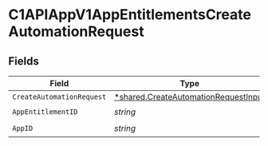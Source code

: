 # C1APIAppV1AppEntitlementsCreateAutomationRequest


## Fields

| Field                                                                                              | Type                                                                                               | Required                                                                                           | Description                                                                                        |
| -------------------------------------------------------------------------------------------------- | -------------------------------------------------------------------------------------------------- | -------------------------------------------------------------------------------------------------- | -------------------------------------------------------------------------------------------------- |
| `CreateAutomationRequest`                                                                          | [*shared.CreateAutomationRequestInput](../../../pkg/models/shared/createautomationrequestinput.md) | :heavy_minus_sign:                                                                                 | N/A                                                                                                |
| `AppEntitlementID`                                                                                 | *string*                                                                                           | :heavy_check_mark:                                                                                 | N/A                                                                                                |
| `AppID`                                                                                            | *string*                                                                                           | :heavy_check_mark:                                                                                 | N/A                                                                                                |